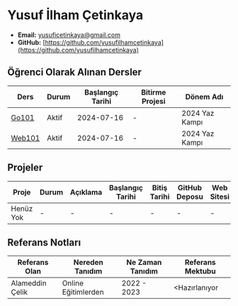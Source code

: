 # Yusuf İlham Çetinkaya


- **Email:** yusuficetinkaya@gmail.com	 
- **GitHub:** [https://github.com/yusufilhamcetinkaya](https://github.com/yusufilhamcetinkaya)


## Öğrenci Olarak Alınan Dersler

| Ders   | Durum        | Başlangıç Tarihi | Bitirme Projesi | Dönem Adı |
|--------|--------------| --- | --- | --- |
| [Go101](https://github.com/acikuniversite/go101) | Aktif  | 2024-07-16 | - | 2024 Yaz Kampı|
| [Web101](https://github.com/aciuniversite/web101) | Aktif  | 2024-07-16 | - | 2024 Yaz Kampı|

## Projeler

| Proje | Durum                          | Açıklama | Başlangıç Tarihi | Bitiş Tarihi | GitHub Deposu | Web Sitesi | Katkıda Bulunanlar |
| --- |--------------------------------| --- | --- | --- | --- | --- | --- |
| Henüz Yok | - | - | - | - | - | - | - |



## Referans Notları 

| Referans Olan   | Nereden Tanıdım     | Ne Zaman Tanıdım | Referans Mektubu |
|-----------------|---------------------|------------------|------------------|
| Alameddin Çelik | Online Eğitimlerden | 2022 - 2023     | <Hazırlanıyor    |